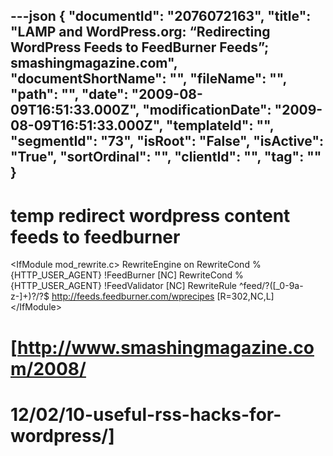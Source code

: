 ---json
{
  "documentId": "2076072163",
  "title": "LAMP and WordPress.org: “Redirecting WordPress Feeds to FeedBurner Feeds”; smashingmagazine.com",
  "documentShortName": "",
  "fileName": "",
  "path": "",
  "date": "2009-08-09T16:51:33.000Z",
  "modificationDate": "2009-08-09T16:51:33.000Z",
  "templateId": "",
  "segmentId": "73",
  "isRoot": "False",
  "isActive": "True",
  "sortOrdinal": "",
  "clientId": "",
  "tag": ""
}
---

# temp redirect wordpress content feeds to feedburner
&lt;IfModule mod_rewrite.c&gt;
 RewriteEngine on
 RewriteCond %{HTTP_USER_AGENT} !FeedBurner    [NC]
 RewriteCond %{HTTP_USER_AGENT} !FeedValidator [NC]
 RewriteRule ^feed/?([_0-9a-z-]+)?/?$ http://feeds.feedburner.com/wprecipes [R=302,NC,L]
&lt;/IfModule&gt;

# [http://www.smashingmagazine.com/2008/
#    12/02/10-useful-rss-hacks-for-wordpress/]
